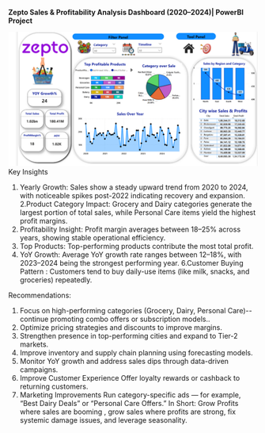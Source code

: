 **Zepto Sales & Profitability Analysis Dashboard (2020–2024)| PowerBI Project**

![image alt](https://github.com/pallibhavaniprasad04-ai/Zepto---Sales-Profits-Analysis--Power-BI/blob/main/Screenshot%202025-10-29%20220520.png)
Key Insights

1. Yearly Growth: Sales show a steady upward trend from 2020 to 2024, with noticeable spikes post-2022 indicating recovery and expansion.
 2.Product Category Impact: Grocery and Dairy categories generate the largest portion of total sales, while Personal Care items yield the highest profit margins.    
3. Profitability Insight: Profit margin averages between 18–25% across years, showing stable operational efficiency.
4. Top Products: Top-performing products contribute the most total profit.
5. YoY Growth: Average YoY growth rate ranges between 12–18%, with 2023–2024 being the strongest performing year.
6.Customer Buying Pattern : Customers tend to buy daily-use items (like milk, snacks, and groceries) repeatedly.

Recommendations:
1. Focus on high-performing categories (Grocery, Dairy, Personal Care)-- continue promoting combo offers or subscription models..
2. Optimize pricing strategies and discounts to improve margins.
3. Strengthen presence in top-performing cities and expand to Tier-2 markets.
4. Improve inventory and supply chain planning using forecasting models.
5. Monitor YoY growth and address sales dips through data-driven campaigns.
6. Improve Customer Experience Offer loyalty rewards or cashback to returning customers.
7. Marketing Improvements Run category-specific ads — for example, “Best Dairy Deals” or “Personal Care Offers.”
In Short: Grow Profits where sales are booming , grow sales where profits are strong, fix systemic damage issues, and leverage seasonality.


